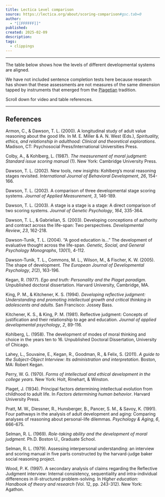 ```yaml
---
title: Lectica Level comparison
source: https://lectica.org/about/scoring-comparison#gsc.tab=0
author:
  - "[[FFFFFF]]"
published: 
created: 2025-02-09
description: 
tags:
  - clippings
---
```

---

The table below shows how the levels of different developmental systems are aligned.

We have not included sentence completion tests here because research has shown that these assessments are not measures of the same dimension tapped by instruments that emerged from the [Piagetian](http://www.piaget.org/aboutPiaget.html) tradition.

Scroll down for video and table references.

---

## References

Armon, C., & Dawson, T. L. (2000). A longitudinal study of adult value reasoning about the good life. In M. E. Miller & A. N. West (Eds.), *Spirituality, ethics, and relationship in adulthood: Clinical and theoretical explorations*. Madison, CT: Psychosocial Press/International Universities Press.

Colby, A., & Kohlberg, L. (1987). *The measurement of moral judgment: Standard issue scoring manual* (1). New York: Cambridge University Press.

Dawson, T. L. (2002). New tools, new insights: Kohlberg’s moral reasoning stages revisited. *International Journal of Behavioral Development*, *26*, 154-166.

Dawson, T. L. (2002). A comparison of three developmental stage scoring systems. *Journal of Applied Measurement*, *3*, 146-189.

Dawson, T. L. (2003). A stage is a stage is a stage: A direct comparison of two scoring systems. *Journal of Genetic Psychology*, *164*, 335-364.

Dawson, T. L., & Gabrielian, S. (2003). Developing conceptions of authority and contract across the life-span: Two perspectives. *Developmental Review*, *23*, 162-218.

Dawson-Tunik, T. L. (2004). “A good education is…” The development of evaluative thought across the life-span. *Genetic, Social, and General Psychology Monographs*, *130*(1), 4-112.

Dawson-Tunik, T. L., Commons, M. L., Wilson, M., & Fischer, K. W. (2005). The shape of development. *The European Journal of Developmental Psychology*, *2*(2), 163-196.

Kegan, R. (1977). *Ego and truth: Personality and the Piaget paradigm.* Unpublished doctoral dissertation. Harvard University, Cambridge, MA.

King, P. M., & Kitchener, K. S. (1994). *Developing reflective judgment: Understanding and promoting intellectual growth and critical thinking in adolescents and adults*. San Francisco: Jossey Bass.

Kitchener, K. S., & King, P. M. (1981). Reflective judgment: Concepts of justification and their relationship to age and education. *Journal of applied developmental psychology*, *2*, 89-116.

Kohlberg, L. (1958). The development of modes of moral thinking and choice in the years ten to 16. Unpublished Doctoral Dissertation, University of Chicago.

Lahey, L., Souvaine, E., Kegan, R., Goodman, R., & Felix, S. (2011). *A guide to the Subject-Object Interview: Its administration and interpretation*. Boston, MA: Robert Kegan.

Perry, W. G. (1970). *Forms of intellectual and ethical development in the college years*. New York: Holt, Rinehart, & Winston.

Piaget, J. (1934). Principal factors determining intellectual evolution from childhood to adult life. In *Factors determining human behavior*. Harvard University Press.

Pratt, M. W., Diessner, R., Hunsberger, B., Pancer, S. M., & Savoy, K. (1991). Four pathways in the analysis of adult development and aging: Comparing analyses of reasoning about personal-life dilemmas. *Psychology & Aging*, *6*, 666-675.

Selman, R. L. (1969). *Role-taking ability and the development of moral judgment.* Ph.D. Boston U., Graduate School.

Selman, R. L. (1979). Assessing interpersonal understanding: an interview and scoring manual in five parts constructed by the harvard-judge baker social reasoning project.

Wood, P. K. (1997). A secondary analysis of claims regarding the Reflective Judgment interview: Internal consistency, sequentiality and intra-individual differences in ill-structured problem-solving. In *Higher education: Handbook of theory and research* (Vol. 12, pp. 243-312). New York: Agathon.